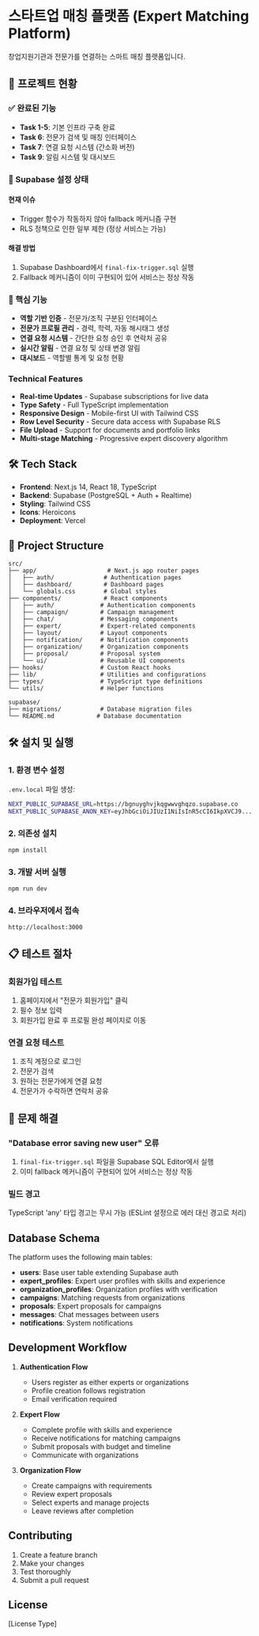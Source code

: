 # 스타트업 매칭 플랫폼 (Expert Matching Platform)

창업지원기관과 전문가를 연결하는 스마트 매칭 플랫폼입니다.

## 🚀 프로젝트 현황

### ✅ 완료된 기능
- **Task 1-5**: 기본 인프라 구축 완료
- **Task 6**: 전문가 검색 및 매칭 인터페이스
- **Task 7**: 연결 요청 시스템 (간소화 버전)
- **Task 9**: 알림 시스템 및 대시보드

### 🔧 Supabase 설정 상태

#### 현재 이슈
- Trigger 함수가 작동하지 않아 fallback 메커니즘 구현
- RLS 정책으로 인한 일부 제한 (정상 서비스는 가능)

#### 해결 방법
1. Supabase Dashboard에서 `final-fix-trigger.sql` 실행
2. Fallback 메커니즘이 이미 구현되어 있어 서비스는 정상 작동

### 🎯 핵심 기능
- **역할 기반 인증** - 전문가/조직 구분된 인터페이스
- **전문가 프로필 관리** - 경력, 학력, 자동 해시태그 생성
- **연결 요청 시스템** - 간단한 요청 승인 후 연락처 공유
- **실시간 알림** - 연결 요청 및 상태 변경 알림
- **대시보드** - 역할별 통계 및 요청 현황

### Technical Features
- **Real-time Updates** - Supabase subscriptions for live data
- **Type Safety** - Full TypeScript implementation
- **Responsive Design** - Mobile-first UI with Tailwind CSS
- **Row Level Security** - Secure data access with Supabase RLS
- **File Upload** - Support for documents and portfolio links
- **Multi-stage Matching** - Progressive expert discovery algorithm

## 🛠 Tech Stack

- **Frontend**: Next.js 14, React 18, TypeScript
- **Backend**: Supabase (PostgreSQL + Auth + Realtime)
- **Styling**: Tailwind CSS
- **Icons**: Heroicons
- **Deployment**: Vercel

## 📁 Project Structure

```
src/
├── app/                    # Next.js app router pages
│   ├── auth/              # Authentication pages
│   ├── dashboard/         # Dashboard pages
│   └── globals.css        # Global styles
├── components/            # React components
│   ├── auth/             # Authentication components
│   ├── campaign/         # Campaign management
│   ├── chat/             # Messaging components
│   ├── expert/           # Expert-related components
│   ├── layout/           # Layout components
│   ├── notification/     # Notification components
│   ├── organization/     # Organization components
│   ├── proposal/         # Proposal system
│   └── ui/               # Reusable UI components
├── hooks/                # Custom React hooks
├── lib/                  # Utilities and configurations
├── types/                # TypeScript type definitions
└── utils/                # Helper functions

supabase/
├── migrations/           # Database migration files
└── README.md            # Database documentation
```

## 🛠️ 설치 및 실행

### 1. 환경 변수 설정
`.env.local` 파일 생성:
```bash
NEXT_PUBLIC_SUPABASE_URL=https://bgnuyghvjkqgwwvghqzo.supabase.co
NEXT_PUBLIC_SUPABASE_ANON_KEY=eyJhbGciOiJIUzI1NiIsInR5cCI6IkpXVCJ9...
```

### 2. 의존성 설치
```bash
npm install
```

### 3. 개발 서버 실행
```bash
npm run dev
```

### 4. 브라우저에서 접속
```
http://localhost:3000
```

## 📋 테스트 절차

### 회원가입 테스트
1. 홈페이지에서 "전문가 회원가입" 클릭
2. 필수 정보 입력
3. 회원가입 완료 후 프로필 완성 페이지로 이동

### 연결 요청 테스트
1. 조직 계정으로 로그인
2. 전문가 검색
3. 원하는 전문가에게 연결 요청
4. 전문가가 수락하면 연락처 공유

## 🐛 문제 해결

### "Database error saving new user" 오류
1. `final-fix-trigger.sql` 파일을 Supabase SQL Editor에서 실행
2. 이미 fallback 메커니즘이 구현되어 있어 서비스는 정상 작동

### 빌드 경고
TypeScript 'any' 타입 경고는 무시 가능 (ESLint 설정으로 에러 대신 경고로 처리)

## Database Schema

The platform uses the following main tables:

- **users**: Base user table extending Supabase auth
- **expert_profiles**: Expert user profiles with skills and experience
- **organization_profiles**: Organization profiles with verification
- **campaigns**: Matching requests from organizations
- **proposals**: Expert proposals for campaigns
- **messages**: Chat messages between users
- **notifications**: System notifications

## Development Workflow

1. **Authentication Flow**
   - Users register as either experts or organizations
   - Profile creation follows registration
   - Email verification required

2. **Expert Flow**
   - Complete profile with skills and experience
   - Receive notifications for matching campaigns
   - Submit proposals with budget and timeline
   - Communicate with organizations

3. **Organization Flow**
   - Create campaigns with requirements
   - Review expert proposals
   - Select experts and manage projects
   - Leave reviews after completion

## Contributing

1. Create a feature branch
2. Make your changes
3. Test thoroughly
4. Submit a pull request

## License

[License Type]